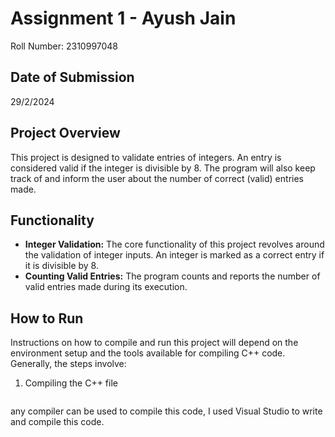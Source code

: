 # Assignment 1 - Ayush Jain 

Roll Number: 2310997048

## Date of Submission

29/2/2024

## Project Overview

This project is designed to validate entries of integers. An entry is considered valid if the integer is divisible by 8. The program will also keep track of and inform the user about the number of correct (valid) entries made.

## Functionality

- **Integer Validation:** The core functionality of this project revolves around the validation of integer inputs. An integer is marked as a correct entry if it is divisible by 8.
- **Counting Valid Entries:** The program counts and reports the number of valid entries made during its execution.

## How to Run

Instructions on how to compile and run this project will depend on the environment setup and the tools available for compiling C++ code. Generally, the steps involve:

1. Compiling the C++ file 
   ```sh
  any compiler can be used to compile this code, I used Visual Studio to write and compile this code.
